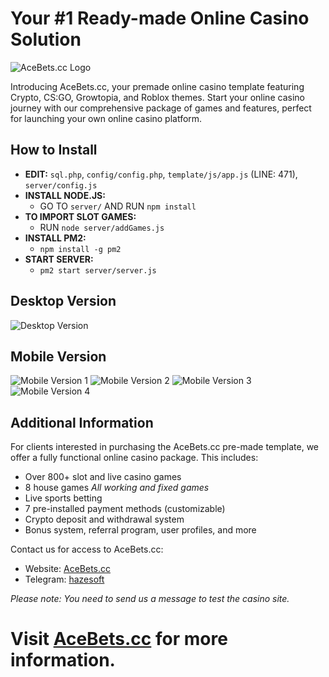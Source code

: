 # Your #1 Ready-made Online Casino Solution

![AceBets.cc Logo](https://github.com/buycasinocc/ready-made-casino-v1/assets/170767022/9fcecb43-b429-49d1-bc42-962945f4f490)

Introducing AceBets.cc, your premade online casino template featuring Crypto, CS:GO, Growtopia, and Roblox themes. Start your online casino journey with our comprehensive package of games and features, perfect for launching your own online casino platform.


## How to Install

- **EDIT:** `sql.php`, `config/config.php`, `template/js/app.js` (LINE: 471), `server/config.js`
- **INSTALL NODE.JS:** 
  - GO TO `server/` AND RUN `npm install`
- **TO IMPORT SLOT GAMES:** 
  - RUN `node server/addGames.js`
- **INSTALL PM2:** 
  - `npm install -g pm2`
- **START SERVER:** 
  - `pm2 start server/server.js`

## Desktop Version

![Desktop Version](https://github.com/buycasinocc/ready-made-casino-v1/assets/170767022/01f83da8-6d91-445a-9fc0-f44b3655a915)

## Mobile Version

![Mobile Version 1](https://github.com/buycasinocc/ready-made-casino-v1/assets/170767022/bab2b240-787e-41e8-933d-1547056fb7cf)
![Mobile Version 2](https://github.com/buycasinocc/ready-made-casino-v1/assets/170767022/494904a7-e128-4a3c-b591-b4d9b18455e8)
![Mobile Version 3](https://github.com/buycasinocc/ready-made-casino-v1/assets/170767022/eecb1bae-617b-4654-b13a-a3179e877381)
![Mobile Version 4](https://github.com/buycasinocc/ready-made-casino-v1/assets/170767022/48d6b71b-5586-44ae-839a-66f45ebf0ea7)

## Additional Information

For clients interested in purchasing the AceBets.cc pre-made template, we offer a fully functional online casino package. This includes:
- Over 800+ slot and live casino games
- 8 house games *All working and fixed games*
- Live sports betting
- 7 pre-installed payment methods (customizable)
- Crypto deposit and withdrawal system
- Bonus system, referral program, user profiles, and more

Contact us for access to AceBets.cc:
- Website: [AceBets.cc](https://acebets.cc/home)
- Telegram: [hazesoft](https://t.me/hazesoft)

*Please note: You need to send us a message to test the casino site.*

# Visit [AceBets.cc](https://acebets.cc/) for more information.
